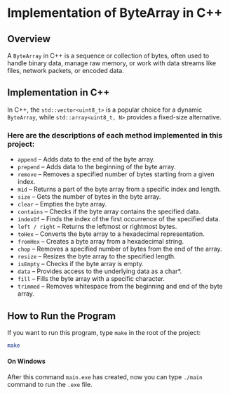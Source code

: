 # **Implementation of ByteArray in C++**

## **Overview**

A `ByteArray` in C++ is a sequence or collection of bytes, often used to handle
binary data, manage raw memory, or work with data streams like files, network
packets, or encoded data.

## Implementation in C++

In C++, the `std::vector<uint8_t>` is a popular choice for a dynamic
`ByteArray`, while `std::array<uint8_t, N>` provides a fixed-size alternative.

### **Here are the descriptions of each method implemented in this project:**

- `append` – Adds data to the end of the byte array.
- `prepend` – Adds data to the beginning of the byte array.
- `remove` – Removes a specified number of bytes starting from a given index.
- `mid` – Returns a part of the byte array from a specific index and length.
- `size` – Gets the number of bytes in the byte array.
- `clear` – Empties the byte array.
- `contains` – Checks if the byte array contains the specified data.
- `indexOf` – Finds the index of the first occurrence of the specified data.
- `left / right` – Returns the leftmost or rightmost bytes.
- `toHex` – Converts the byte array to a hexadecimal representation.
- `fromHex` – Creates a byte array from a hexadecimal string.
- `chop` – Removes a specified number of bytes from the end of the array.
- `resize` – Resizes the byte array to the specified length.
- `isEmpty` – Checks if the byte array is empty.
- `data` – Provides access to the underlying data as a char\*.
- `fill` – Fills the byte array with a specific character.
- `trimmed` – Removes whitespace from the beginning and end of the byte array.

## How to Run the Program

If you want to run this program, type `make` in the root of the project:

```bash
make
```

#### On Windows
After this command `main.exe` has created, now you can type `./main` command to run the `.exe` file.
